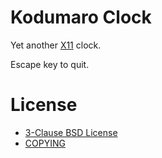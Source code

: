 [3-Clause BSD License]: https://opensource.org/license/bsd-3-clause/
[COPYING]: /COPYING
[X11]: https://en.wikipedia.org/wiki/X_Window_System

# Kodumaro Clock

Yet another [X11][] clock.

Escape key to quit.

# License

- [3-Clause BSD License][]
- [COPYING][]
